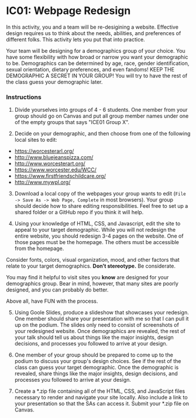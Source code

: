
# IC01: Webpage Redesign

In this activity, you and a team will be re-desigining a website. Effective design requires us to think about the needs, abilities, and preferences of different folks. This activity lets you put that into practice.

Your team will be designing for a demographics group of your choice. You have some flexibility with how broad or narrow you want your demographic to be. Demographics can be determined by age, race, gender identification, sexual orientation, dietary preferences, and even fandoms! KEEP THE DEMOGRAPHIC A SECRET IN YOUR GROUP! You will try to have the rest of the class guess your demographic later.

### Instructions

1. Divide yourselves into groups of 4 - 6 students. One member from your group should go on Canvas and put all group member names under one of the empty groups that says "ICE01 Group X".

2. Decide on your demographic, and then choose from one of the following local sites to edit:

- https://worcesterarl.org/
- http://www.bluejeanspizza.com/
- http://www.worcesterart.org/
- https://www.worcester.edu/WCC/
- https://www.firstfriendschildcare.org/
- http://www.mywpl.org/

3. Download a local copy of the webpages your group wants to edit (`File -> Save As -> Web Page, Complete` in most browsers). Your group should decide how to share editing responsibilities. Feel free to set up a shared folder or a GitHub repo if you think it will help.

4. Using your knowledge of HTML, CSS, and Javascript, edit the site to appeal to your target demographic. While you will not redesign the entire website, you should redesign 3-4 pages on the website. One of those pages must be the homepage. The others must be accessible from the homepage.

Consider fonts, colors, visual organization, mood, and other factors that relate to your target demographics. **Don’t stereotype.** Be considerate.

You may find it helpful to visit sites you **know** are designed for your demographics group. Bear in mind, however, that many sites are poorly designed, and you can probably do better.

Above all, have FUN with the process.

5. Using Goole Slides, produce a slideshow that showcases your redesign. One member should share your presentation with me so that I can pull it up on the podium. The slides only need to consist of screenshots of your redesigned website.
Once demographics are revealed, the rest of your talk should tell us about things like the major insights, design decisions, and processes you followed to arrive at your design.

6. One member of your group should be prepared to come up to the podium to discuss your group's design choices. See if the rest of the class can guess your target demographic. Once the demographic is revealed, share things like the major insights, design decisions, and processes you followed to arrive at your design.

7. Create a *.zip file containing all of the HTML, CSS, and JavaScript files necessary to render and navigate your site locally. Also include a link to your presentation so that the SAs can access it. Submit your *.zip file on Canvas.